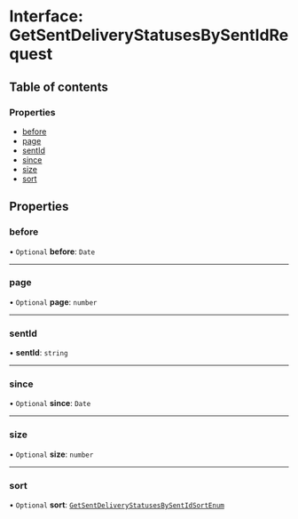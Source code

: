 # Interface: GetSentDeliveryStatusesBySentIdRequest

## Table of contents

### Properties

- [before](GetSentDeliveryStatusesBySentIdRequest.md#before)
- [page](GetSentDeliveryStatusesBySentIdRequest.md#page)
- [sentId](GetSentDeliveryStatusesBySentIdRequest.md#sentid)
- [since](GetSentDeliveryStatusesBySentIdRequest.md#since)
- [size](GetSentDeliveryStatusesBySentIdRequest.md#size)
- [sort](GetSentDeliveryStatusesBySentIdRequest.md#sort)

## Properties

### <a id="before" name="before"></a> before

• `Optional` **before**: `Date`

___

### <a id="page" name="page"></a> page

• `Optional` **page**: `number`

___

### <a id="sentid" name="sentid"></a> sentId

• **sentId**: `string`

___

### <a id="since" name="since"></a> since

• `Optional` **since**: `Date`

___

### <a id="size" name="size"></a> size

• `Optional` **size**: `number`

___

### <a id="sort" name="sort"></a> sort

• `Optional` **sort**: [`GetSentDeliveryStatusesBySentIdSortEnum`](../enums/GetSentDeliveryStatusesBySentIdSortEnum.md)
